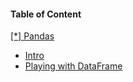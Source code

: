  <h4>Table of Content</h4>
   <a href="./"> [*] Pandas </a>
<br>                                                                                                                                                          
  <ul>
  <li><a href="./1.md " &emsp; &emsp; &emsp; >Intro<a></li>
  <li><a href="./2.md " &emsp; &emsp; &emsp; >Playing with DataFrame<a></li>
  </ul>
 </ul>
<br>

